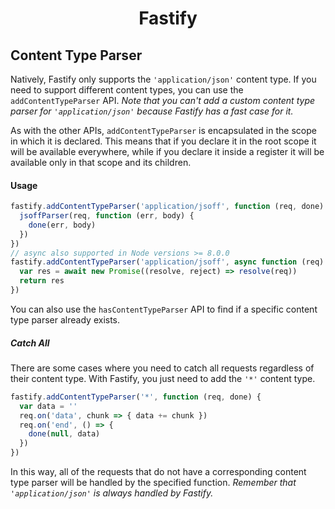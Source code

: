 <h1 align="center">Fastify</h1>

## Content Type Parser
Natively, Fastify only supports the `'application/json'` content type. If you need to support different content types, you can use the `addContentTypeParser` API. *Note that you can't add a custom content type parser for `'application/json'` because Fastify has a fast case for it.*

As with the other APIs, `addContentTypeParser` is encapsulated in the scope in which it is declared. This means that if you declare it in the root scope it will be available everywhere, while if you declare it inside a register it will be available only in that scope and its children.

#### Usage
```js
fastify.addContentTypeParser('application/jsoff', function (req, done) {
  jsoffParser(req, function (err, body) {
    done(err, body)
  })
})
// async also supported in Node versions >= 8.0.0
fastify.addContentTypeParser('application/jsoff', async function (req) {
  var res = await new Promise((resolve, reject) => resolve(req))
  return res
})
```

You can also use the `hasContentTypeParser` API to find if a specific content type parser already exists.

##### Catch All
There are some cases where you need to catch all requests regardless of their content type. With Fastify, you just need to add the `'*'` content type.
```js
fastify.addContentTypeParser('*', function (req, done) {
  var data = ''
  req.on('data', chunk => { data += chunk })
  req.on('end', () => {
    done(null, data)
  })
})
```

In this way, all of the requests that do not have a corresponding content type parser will be handled by the specified function. *Remember that `'application/json'` is always handled by Fastify.*
